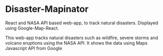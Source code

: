 # Disaster-Mapinator

React and NASA API based web-app, to track natural disasters. Displayed using Google-Map-React.

This web-app tracks natural disasters such as wildfire, severe storms and volcano eruptions using the NASA API. It shows the data using Maps Javascript API from Google
